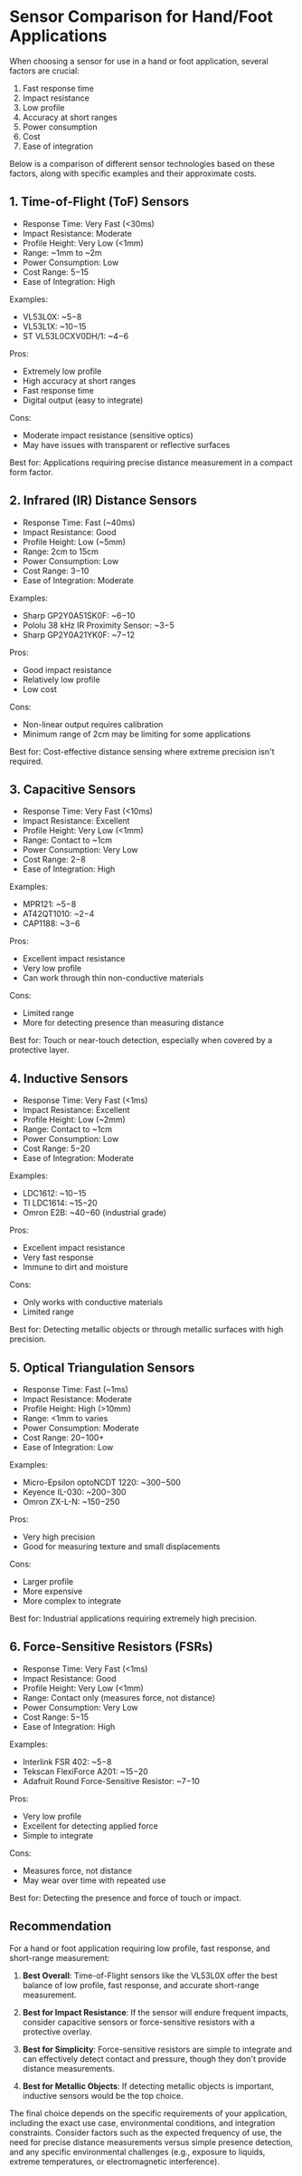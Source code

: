 # Sensor Comparison for Hand/Foot Applications

When choosing a sensor for use in a hand or foot application, several factors are crucial:
1. Fast response time
2. Impact resistance
3. Low profile
4. Accuracy at short ranges
5. Power consumption
6. Cost
7. Ease of integration

Below is a comparison of different sensor technologies based on these factors, along with specific examples and their approximate costs.

## 1. Time-of-Flight (ToF) Sensors

- Response Time: Very Fast (<30ms)
- Impact Resistance: Moderate
- Profile Height: Very Low (<1mm)
- Range: ~1mm to ~2m
- Power Consumption: Low
- Cost Range: $5-$15
- Ease of Integration: High

Examples:
- VL53L0X: ~$5-$8
- VL53L1X: ~$10-$15
- ST VL53L0CXV0DH/1: ~$4-$6

Pros:
- Extremely low profile
- High accuracy at short ranges
- Fast response time
- Digital output (easy to integrate)

Cons:
- Moderate impact resistance (sensitive optics)
- May have issues with transparent or reflective surfaces

Best for: Applications requiring precise distance measurement in a compact form factor.

## 2. Infrared (IR) Distance Sensors

- Response Time: Fast (~40ms)
- Impact Resistance: Good
- Profile Height: Low (~5mm)
- Range: 2cm to 15cm
- Power Consumption: Low
- Cost Range: $3-$10
- Ease of Integration: Moderate

Examples:
- Sharp GP2Y0A51SK0F: ~$6-$10
- Pololu 38 kHz IR Proximity Sensor: ~$3-$5
- Sharp GP2Y0A21YK0F: ~$7-$12

Pros:
- Good impact resistance
- Relatively low profile
- Low cost

Cons:
- Non-linear output requires calibration
- Minimum range of 2cm may be limiting for some applications

Best for: Cost-effective distance sensing where extreme precision isn't required.

## 3. Capacitive Sensors

- Response Time: Very Fast (<10ms)
- Impact Resistance: Excellent
- Profile Height: Very Low (<1mm)
- Range: Contact to ~1cm
- Power Consumption: Very Low
- Cost Range: $2-$8
- Ease of Integration: High

Examples:
- MPR121: ~$5-$8
- AT42QT1010: ~$2-$4
- CAP1188: ~$3-$6

Pros:
- Excellent impact resistance
- Very low profile
- Can work through thin non-conductive materials

Cons:
- Limited range
- More for detecting presence than measuring distance

Best for: Touch or near-touch detection, especially when covered by a protective layer.

## 4. Inductive Sensors

- Response Time: Very Fast (<1ms)
- Impact Resistance: Excellent
- Profile Height: Low (~2mm)
- Range: Contact to ~1cm
- Power Consumption: Low
- Cost Range: $5-$20
- Ease of Integration: Moderate

Examples:
- LDC1612: ~$10-$15
- TI LDC1614: ~$15-$20
- Omron E2B: ~$40-$60 (industrial grade)

Pros:
- Excellent impact resistance
- Very fast response
- Immune to dirt and moisture

Cons:
- Only works with conductive materials
- Limited range

Best for: Detecting metallic objects or through metallic surfaces with high precision.

## 5. Optical Triangulation Sensors

- Response Time: Fast (~1ms)
- Impact Resistance: Moderate
- Profile Height: High (>10mm)
- Range: <1mm to varies
- Power Consumption: Moderate
- Cost Range: $20-$100+
- Ease of Integration: Low

Examples:
- Micro-Epsilon optoNCDT 1220: ~$300-$500
- Keyence IL-030: ~$200-$300
- Omron ZX-L-N: ~$150-$250

Pros:
- Very high precision
- Good for measuring texture and small displacements

Cons:
- Larger profile
- More expensive
- More complex to integrate

Best for: Industrial applications requiring extremely high precision.

## 6. Force-Sensitive Resistors (FSRs)

- Response Time: Very Fast (<1ms)
- Impact Resistance: Good
- Profile Height: Very Low (<1mm)
- Range: Contact only (measures force, not distance)
- Power Consumption: Very Low
- Cost Range: $5-$15
- Ease of Integration: High

Examples:
- Interlink FSR 402: ~$5-$8
- Tekscan FlexiForce A201: ~$15-$20
- Adafruit Round Force-Sensitive Resistor: ~$7-$10

Pros:
- Very low profile
- Excellent for detecting applied force
- Simple to integrate

Cons:
- Measures force, not distance
- May wear over time with repeated use

Best for: Detecting the presence and force of touch or impact.

## Recommendation

For a hand or foot application requiring low profile, fast response, and short-range measurement:

1. **Best Overall**: Time-of-Flight sensors like the VL53L0X offer the best balance of low profile, fast response, and accurate short-range measurement.

2. **Best for Impact Resistance**: If the sensor will endure frequent impacts, consider capacitive sensors or force-sensitive resistors with a protective overlay.

3. **Best for Simplicity**: Force-sensitive resistors are simple to integrate and can effectively detect contact and pressure, though they don't provide distance measurements.

4. **Best for Metallic Objects**: If detecting metallic objects is important, inductive sensors would be the top choice.

The final choice depends on the specific requirements of your application, including the exact use case, environmental conditions, and integration constraints. Consider factors such as the expected frequency of use, the need for precise distance measurements versus simple presence detection, and any specific environmental challenges (e.g., exposure to liquids, extreme temperatures, or electromagnetic interference).